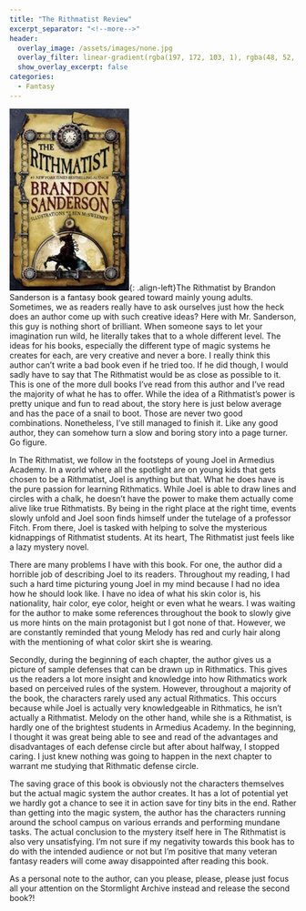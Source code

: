 ```yaml
---
title: "The Rithmatist Review"
excerpt_separator: "<!--more-->"
header:
  overlay_image: /assets/images/none.jpg
  overlay_filter: linear-gradient(rgba(197, 172, 103, 1), rgba(48, 52, 71, 1))
  show_overlay_excerpt: false
categories:
  - Fantasy
---
```

![the-rithmatist-cover](/assets/images/the-rithmatist.jpg){: .align-left}The Rithmatist by Brandon Sanderson is a fantasy book geared toward mainly young adults. Sometimes, we as readers really have to ask ourselves just how the heck does an author come up with such creative ideas? Here with Mr. Sanderson, this guy is nothing short of brilliant. When someone says to let your imagination run wild, he literally takes that to a whole different level. The ideas for his books, especially the different type of magic systems he creates for each, are very creative and never a bore. I really think this author can’t write a bad book even if he tried too. If he did though, I would sadly have to say that The Rithmatist would be as close as possible to it. This is one of the more dull books I’ve read from this author and I’ve read the majority of what he has to offer. While the idea of a Rithmatist’s power is pretty unique and fun to read about, the story here is just below average and has the pace of a snail to boot. Those are never two good combinations. Nonetheless, I’ve still managed to finish it. Like any good author, they can somehow turn a slow and boring story into a page turner. Go figure.

In The Rithmatist, we follow in the footsteps of young Joel in Armedius Academy. In a world where all the spotlight are on young kids that gets chosen to be a Rithmatist, Joel is anything but that. What he does have is the pure passion for learning Rithmatics. While Joel is able to draw lines and circles with a chalk, he doesn’t have the power to make them actually come alive like true Rithmatists. By being in the right place at the right time, events slowly unfold and Joel soon finds himself under the tutelage of a professor Fitch. From there, Joel is tasked with helping to solve the mysterious kidnappings of Rithmatist students. At its heart, The Rithmatist just feels like a lazy mystery novel.

There are many problems I have with this book. For one, the author did a horrible job of describing Joel to its readers. Throughout my reading, I had such a hard time picturing young Joel in my mind because I had no idea how he should look like. I have no idea of what his skin color is, his nationality, hair color, eye color, height or even what he wears. I was waiting for the author to make some references throughout the book to slowly give us more hints on the main protagonist but I got none of that. However, we are constantly reminded that young Melody has red and curly hair along with the mentioning of what color skirt she is wearing.

Secondly, during the beginning of each chapter, the author gives us a picture of sample defenses that can be drawn up in Rithmatics. This gives us the readers a lot more insight and knowledge into how Rithmatics work based on perceived rules of the system. However, throughout a majority of the book, the characters rarely used any actual Rithmatics. This occurs because while Joel is actually very knowledgeable in Rithmatics, he isn’t actually a Rithmatist. Melody on the other hand, while she is a Rithmatist, is hardly one of the brightest students in Armedius Academy. In the beginning, I thought it was great being able to see and read of the advantages and disadvantages of each defense circle but after about halfway, I stopped caring. I just knew nothing was going to happen in the next chapter to warrant me studying that Rithmatic defense circle.

The saving grace of this book is obviously not the characters themselves but the actual magic system the author creates. It has a lot of potential yet we hardly got a chance to see it in action save for tiny bits in the end. Rather than getting into the magic system, the author has the characters running around the school campus on various errands and performing mundane tasks. The actual conclusion to the mystery itself here in The Rithmatist is also very unsatisfying. I’m not sure if my negativity towards this book has to do with the intended audience or not but I’m positive that many veteran fantasy readers will come away disappointed after reading this book.

As a personal note to the author, can you please, please, please just focus all your attention on the Stormlight Archive instead and release the second book?!